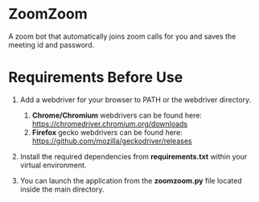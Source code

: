 # ZoomZoom
A zoom bot that automatically joins zoom calls for you and saves the meeting id and password.

# Requirements Before Use
1.  Add a webdriver for your browser to PATH or the webdriver directory. 
    1.  **Chrome/Chromium** webdrivers can be found here: https://chromedriver.chromium.org/downloads
    1.  **Firefox** gecko webdrivers can be found here: https://github.com/mozilla/geckodriver/releases
    
1.  Install the required dependencies from **requirements.txt** within your virtual environment.
1.  You can launch the application from the **zoomzoom.py** file located inside the main directory.

